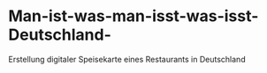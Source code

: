 # Man-ist-was-man-isst-was-isst-Deutschland-
Erstellung digitaler Speisekarte eines Restaurants in Deutschland
